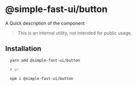 # @simple-fast-ui/button

A Quick description of the component

> This is an internal utility, not intended for public usage.

## Installation

```sh
  yarn add @simple-fast-ui/button

  # or

  npm i @simple-fast-ui/button

```

